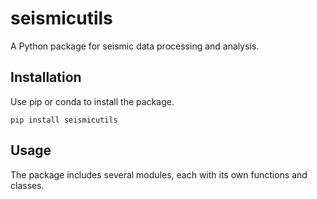 # seismicutils
A Python package for seismic data processing and analysis.

## Installation
Use pip or conda to install the package.
```console
pip install seismicutils
```

## Usage
The package includes several modules, each with its own functions and classes.



